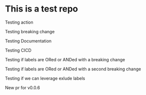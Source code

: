 # This is a test repo

Testing action

Testing breaking change

Testing Documentation

Testing CICD

Testing if labels are ORed or ANDed with a breaking change

Testing if labels are ORed or ANDed with a second breaking change

Testing if we can leverage exlude labels


New pr for v0.0.6
